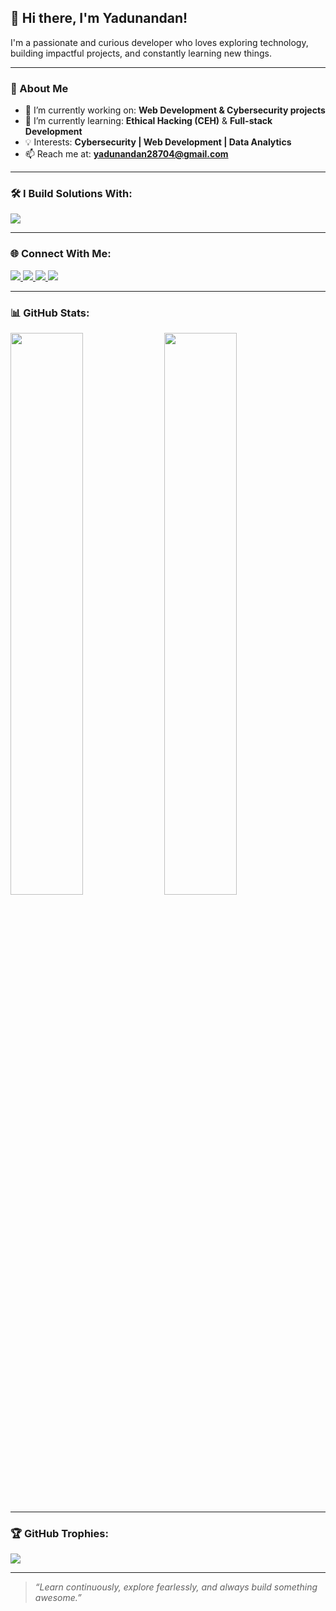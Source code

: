 ## 👋 Hi there, I'm Yadunandan!

I'm a passionate and curious developer who loves exploring technology, building impactful projects, and constantly learning new things.

---

### 🧠 About Me

- 🔭 I’m currently working on: **Web Development & Cybersecurity projects**
- 🌱 I’m currently learning: **Ethical Hacking (CEH)** & **Full-stack Development**
- 💡 Interests: **Cybersecurity | Web Development | Data Analytics**
- 📫 Reach me at: **yadunandan28704@gmail.com**

---

### 🛠️ I Build Solutions With:

<p align="left">
  <img src="https://skillicons.dev/icons?i=python,java,cpp,html,css,js,react,git,github,mysql,mongodb,aws,nodejs,express,sqlite,numpy,matplotlib,sklearn,tableau,nmap,wireshark,canva" />
</p>

---

### 🌐 Connect With Me:

<p align="left">
  <a href="https://www.linkedin.com/in/yadunandan-s-209067257/" target="_blank">
    <img src="https://img.shields.io/badge/LinkedIn-blue?style=for-the-badge&logo=linkedin&logoColor=white"/>
  </a>
  <a href="https://www.instagram.com/yadunandan.28/" target="_blank">
    <img src="https://img.shields.io/badge/Instagram-E4405F?style=for-the-badge&logo=instagram&logoColor=white"/>
  </a>
  <a href="mailto:yadunandan28704@gmail.com" target="_blank">
    <img src="https://img.shields.io/badge/Gmail-D14836?style=for-the-badge&logo=gmail&logoColor=white"/>
  </a>
  <a href="https://medium.com/@yadunandan28704" target="_blank">
    <img src="https://img.shields.io/badge/Medium-12100E?style=for-the-badge&logo=medium&logoColor=white"/>
  </a>
</p>

---

### 📊 GitHub Stats:

<p align="left">
  <img src="https://github-readme-stats.vercel.app/api?username=yadunandan28&show_icons=true&theme=tokyonight&hide_border=true" width="48%"/>
  <img src="https://github-readme-stats.vercel.app/api/top-langs/?username=yadunandan28&layout=compact&theme=tokyonight&hide_border=true" width="48%"/>
</p>

---

### 🏆 GitHub Trophies:

<p align="left">
  <img src="https://github-profile-trophy.vercel.app/?username=yadunandan28&theme=onedark&row=1&column=6" />
</p>

---

> *“Learn continuously, explore fearlessly, and always build something awesome.”*

